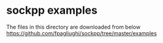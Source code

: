 sockpp examples
===============
 
The files in this directory are downloaded from below  
https://github.com/fpagliughi/sockpp/tree/master/examples

